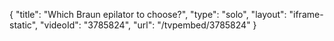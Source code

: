 {
    "title": "Which Braun epilator to choose?",
    "type": "solo",
    "layout": "iframe-static",
    "videoId": "3785824",
    "url": "\/tvpembed\/3785824"
}